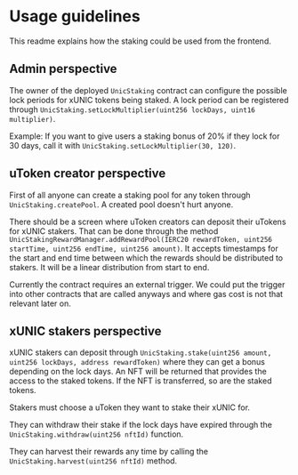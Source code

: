 # Usage guidelines

This readme explains how the staking could be used from the frontend. 

## Admin perspective

The owner of the deployed `UnicStaking` contract can configure the possible lock periods for xUNIC tokens being staked. A lock period can be registered through `UnicStaking.setLockMultiplier(uint256 lockDays, uint16 multiplier)`. 

Example: If you want to give users a staking bonus of 20% if they lock for 30 days, call it with `UnicStaking.setLockMultiplier(30, 120)`. 

## uToken creator perspective

First of all anyone can create a staking pool for any token through `UnicStaking.createPool`. A created pool doesn't hurt anyone.

There should be a screen where uToken creators can deposit their uTokens for xUNIC stakers. That can be done through the method `UnicStakingRewardManager.addRewardPool(IERC20 rewardToken, uint256 startTime, uint256 endTime, uint256 amount)`. It accepts timestamps for the start and end time between which the rewards should be distributed to stakers. It will be a linear distribution from start to end. 

Currently the contract requires an external trigger. We could put the trigger into other contracts that are called anyways and where gas cost is not that relevant later on.

## xUNIC stakers perspective

xUNIC stakers can deposit through `UnicStaking.stake(uint256 amount, uint256 lockDays, address rewardToken)` where they can get a bonus depending on the lock days. An NFT will be returned that provides the access to the staked tokens. If the NFT is transferred, so are the staked tokens.

Stakers must choose a uToken they want to stake their xUNIC for.

They can withdraw their stake if the lock days have expired through the `UnicStaking.withdraw(uint256 nftId)` function. 

They can harvest their rewards any time by calling the `UnicStaking.harvest(uint256 nftId)` method.
